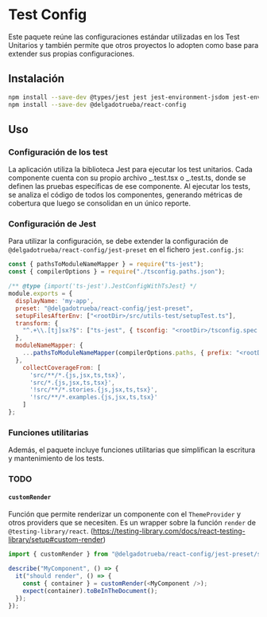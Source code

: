 # Test Config

Este paquete reúne las configuraciones estándar utilizadas en los Test Unitarios y también permite que otros proyectos lo adopten como base para extender sus propias configuraciones.

## Instalación

```sh
npm install --save-dev @types/jest jest jest-environment-jsdom jest-environment-node ts-jest
npm install --save-dev @delgadotrueba/react-config
```

## Uso

### Configuración de los test

La aplicación utiliza la biblioteca Jest para ejecutar los test unitarios. Cada componente cuenta con su propio archivo _.test.tsx o _.test.ts, donde se definen las pruebas específicas de ese componente. Al ejecutar los tests, se analiza el código de todos los componentes, generando métricas de cobertura que luego se consolidan en un único reporte.

### Configuración de Jest

Para utilizar la configuración, se debe extender la configuración de `@delgadotrueba/react-config/jest-preset` en el fichero `jest.config.js`:

```js
const { pathsToModuleNameMapper } = require("ts-jest");
const { compilerOptions } = require("./tsconfig.paths.json");

/** @type {import('ts-jest').JestConfigWithTsJest} */
module.exports = {
  displayName: 'my-app',
  preset: "@delgadotrueba/react-config/jest-preset",
  setupFilesAfterEnv: ["<rootDir>/src/utils-test/setupTest.ts"],
  transform: {
    "^.+\\.[tj]sx?$": ["ts-jest", { tsconfig: "<rootDir>/tsconfig.spec.json" }],
  },
  moduleNameMapper: {
    ...pathsToModuleNameMapper(compilerOptions.paths, { prefix: "<rootDir>/" }),
  },
    collectCoverageFrom: [
      'src/**/*.{js,jsx,ts,tsx}',
      'src/*.{js,jsx,ts,tsx}',
      '!src/**/*.stories.{js,jsx,ts,tsx}',
      '!src/**/*.examples.{js,jsx,ts,tsx}'
    ]
};
```

### Funciones utilitarias

Además, el paquete incluye funciones utilitarias que simplifican la escritura y mantenimiento de los tests.

### TODO

#### `customRender`

Función que permite renderizar un componente con el `ThemeProvider` y otros providers que se necesiten. Es un wrapper sobre la función `render` de `@testing-library/react`. (<https://testing-library.com/docs/react-testing-library/setup#custom-render>)

```js
import { customRender } from "@delgadotrueba/react-config/jest-preset/src/test-utils";

describe("MyComponent", () => {
  it("should render", () => {
    const { container } = customRender(<MyComponent />);
    expect(container).toBeInTheDocument();
  });
});
```
